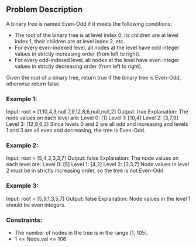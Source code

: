 ## Problem Description

A binary tree is named Even-Odd if it meets the following conditions:

- The root of the binary tree is at level index 0, its children are at level index 1, their children are at level index 2, etc.
- For every even-indexed level, all nodes at the level have odd integer values in strictly increasing order (from left to right).
- For every odd-indexed level, all nodes at the level have even integer values in strictly decreasing order (from left to right).

Given the root of a binary tree, return true if the binary tree is Even-Odd, otherwise return false.

### Example 1:

Input: root = [1,10,4,3,null,7,9,12,8,6,null,null,2]
Output: true
Explanation: The node values on each level are:
Level 0: [1]
Level 1: [10,4]
Level 2: [3,7,9]
Level 3: [12,8,6,2]
Since levels 0 and 2 are all odd and increasing and levels 1 and 3 are all even and decreasing, the tree is Even-Odd.

### Example 2:

Input: root = [5,4,2,3,3,7]
Output: false
Explanation: The node values on each level are:
Level 0: [5]
Level 1: [4,2]
Level 2: [3,3,7]
Node values in level 2 must be in strictly increasing order, so the tree is not Even-Odd.

### Example 3:

Input: root = [5,9,1,3,5,7]
Output: false
Explanation: Node values in the level 1 should be even integers.

### Constraints:

- The number of nodes in the tree is in the range [1, 105].
- 1 <= Node.val <= 106
